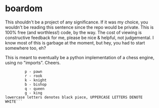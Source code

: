 # boardom

This shouldn't be a project of any significance. If it was my choice, you wouldn't be reading this sentence since the repo would be private. This is 100% free (and worthless!) code, by the way.
The cost of viewing is constructive feedback for me, please be nice & helpful, not judgemental. I know most of this is garbage at the moment, but hey, you had to start somewhere too, eh?

This is meant to eventually be a python implementation of a chess engine, using no "imports". Cheers.


 ```key:     0 - empty square       
          p - pawn
          r - rook
          k - knight
          b - bishop
          q - queen
          g - king
 lowercase letters denotes black piece, UPPERCASE LETTERS DENOTE WHITE```
